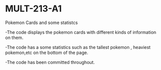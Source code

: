 # MULT-213-A1
Pokemon Cards and some statistcs

-The code displays the pokemon cards with different kinds of information on them.

-The code has a some statistics such as the tallest pokemon , heaviest pokemon,etc on the bottom of the page.

-The code has been committed throughout.

